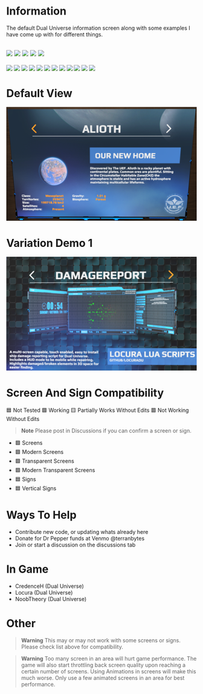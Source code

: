 # Information
 The default Dual Universe information screen along with some examples I have come up with for different things.  

[![](https://img.shields.io/badge/DU-1.0.11-green?style=for-the-badge&logo=steam)](https://store.steampowered.com/app/2000270/Dual_Universe/)
[![](https://img.shields.io/badge/CODE-LUA-purple?style=for-the-badge&logo=lua)](#)
[![](https://img.shields.io/badge/Maintained-YES-green?style=for-the-badge)](#)
[![](https://img.shields.io/badge/VERSION-v3.33-green?style=for-the-badge)](#)
![](https://komarev.com/ghpvc/?username=DU-System-Information-Screen&style=for-the-badge)
---
[![](https://img.shields.io/github/issues/locuradu/DU-System-Information-Screen?style=flat-square&label=ISSUES)](#)
[![](https://img.shields.io/github/issues-closed/locuradu/DU-System-Information-Screen?style=flat-square&label=ISSUES)](#)
[![](https://img.shields.io/github/watchers/locuradu/DU-System-Information-Screen?style=flat-square&label=WATCHERS)](#)
[![](https://img.shields.io/github/stars/locuradu/DU-System-Information-Screen?style=flat-square&label=STARS)](#)
[![](https://img.shields.io/github/forks/locuradu/DU-System-Information-Screen?style=flat-square&label=FORKS)](#)
[![](https://img.shields.io/github/commit-activity/m/locuradu/DU-System-Information-Screen?style=flat-square&label=COMMIT%20ACTIVITY)](#)
[![](https://img.shields.io/github/discussions/locuradu/DU-System-Information-Screen?label=DISCUSSIONS&style=flat-square)](#)
[![](https://img.shields.io/github/last-commit/locuradu/DU-System-Information-Screen?label=LAST%20COMMIT&style=flat-square)](#)
[![](https://img.shields.io/github/contributors/locuradu/DU-System-Information-Screen?label=CONTRIBUTORS&style=flat-square)](#)
[![](https://img.shields.io/github/releases/locuradu/DU-System-Information-Screen?label=RELEASES&style=flat-square)](#)
[![](https://img.shields.io/github/repo-size/LocuraDU/DU-System-Information-Screen?label=REPO%20SIZE&style=flat-square)](#)
[![](https://img.shields.io/github/license/LocuraDU/DU-System-Information-Screen?label=LICENSE&style=flat-square)](#)

# Default View
![Image of Screen](images/du_system_screen.png?raw=true)

# Variation Demo 1
![Image of Screen](images/var-1.png?raw=true)

# Screen And Sign Compatibility
:blue_square: Not Tested :green_square: Working :yellow_square: Partially Works Without Edits :red_square: Not Working Without Edits
> **Note**
> Please post in Discussions if you can confirm a screen or sign.
- :green_square: Screens
- :green_square: Modern Screens
- :green_square: Transparent Screens
- :green_square: Modern Transparent Screens
- :blue_square: Signs
- :blue_square: Vertical Signs

# Ways To Help
- Contribute new code, or updating whats already here
- Donate for Dr Pepper funds at Venmo @terranbytes
- Join or start a discussion on the discussions tab

# In Game
- CredenceH (Dual Universe)
- Locura (Dual Universe)
- NoobTheory (Dual Universe)

# Other
> **Warning**
> This may or may not work with some screens or signs. Please check list above for compatibility.

> **Warning**
> Too many screen in an area will hurt game performance. The game will also start throttling back screen quality upon reaching a certain number of screens. Using Animations in screens will make this much worse. Only use a few animated screens in an area for best performance.
